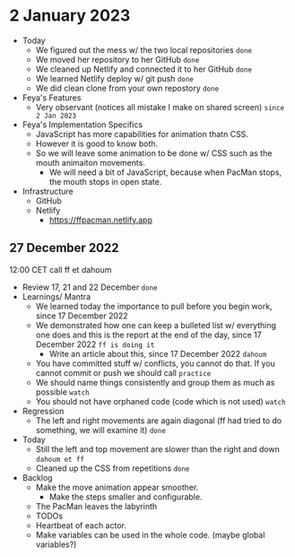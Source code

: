 # 2 January 2023

* Today
  * We figured out the mess w/ the two local repositories `done`
  * We moved her repository to her GitHub `done`
  * We cleaned up Netlify and connected it to her GitHub `done`
  * We learned Netlify deploy w/ git push `done`
  * We did clean clone from your own repostory `done`
* Feya's Features
  * Very observant (notices all mistake I make on shared screen) `since 2 Jan 2023`
* Feya's Implementation Specifics
  * JavaScript has more capabilities for animation thatn CSS.
  * However it is good to know both.
  * So we will leave some animation to be done w/ CSS such as the mouth animaiton movements.
    * We will need a bit of JavaScript, because when PacMan stops, the mouth stops in open state.
* Infrastructure
  * GitHub
  * Netlify
    * https://ffpacman.netlify.app

## 27 December 2022

12:00 CET call ff et dahoum

* Review 17, 21 and 22 December `done`
* Learnings/ Mantra
  * We learned today the importance to pull before you begin work, since 17 December 2022
  * We demonstrated how one can keep a bulleted list w/ everything one does and this is the report at the end of the day, since 17 December 2022 `ff is doing it`
    * Write an article about this, since 17 December 2022 `dahoum`
  * You have committed stuff w/ conflicts, you cannot do that. If you cannot commit or push we should call `practice`
  * We should name things consistently and group them as much as possible `watch`
  * You should not have orphaned code (code which is not used) `watch`
* Regression
  * The left and right movements are again diagonal (ff had tried to do something, we will examine it) `done`
* Today
  * Still the left and top movement are slower than the right and down `dahoum et ff`
  * Cleaned up the CSS from repetitions `done`
* Backlog
  * Make the move animation appear smoother.
    * Make the steps smaller and configurable.
  * The PacMan leaves the labyrinth
  * TODOs
  * Heartbeat of each actor.
  * Make variables can be used in the whole code. (maybe global variables?)